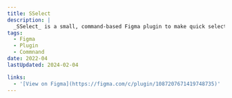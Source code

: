 ```yaml
---
title: SSelect
description: |
  _SSelect_ is a small, command-based Figma plugin to make quick selections. It utilizes Quick Actions in Figma to Search and Select node inside selection or page. This is a cornerstone project that I learned the basics of how Figma plugin APIs work.
tags:
  - Figma
  - Plugin
  - Commnand
date: 2022-04
lastUpdated: 2024-02-04

links:
  - '[View on Figma](https://figma.com/c/plugin/1087207671419748735)'
---
```

